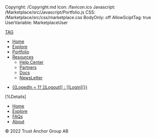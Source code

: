 ﻿Copyright: /Copyright.md
Icon: /favicon.ico
Javascript: /Marketplace/src/Javascript/Portfolio.js
CSS: /Marketplace/src/css/marketplace.css
BodyOnly: off
AllowSciptTag: true
UserVariable: MarketplaceUser

<div style='display:none'>
{{Exists(MarketplaceUser) ? LogedIn := 1 : LogedIn := 0}}
<script src="https://cdn.jsdelivr.net/npm/popper.js@1.12.9/dist/umd/popper.min.js" integrity="sha384-ApNbgh9B+Y1QKtv3Rn7W3mgPxhU9K/ScQsAP7hUibX39j7fakFPskvXusvfa0b4Q" crossorigin="anonymous"></script>
<script src="https://cdn.jsdelivr.net/npm/bootstrap@4.0.0/dist/js/bootstrap.min.js" integrity="sha384-JZR6Spejh4U02d8jOt6vLEHfe/JQGiRRSQQxSfFWpi1MquVdAyjUar5+76PVCmYl" crossorigin="anonymous"></script>
</div>
<head>
  <title>Marketplace</title>
  <meta charset="utf-8">
  <meta name="description" content="Home page for TAG Marketplaces">
  <meta name="author" content="Trust Anchor Group AB">
  <meta name="viewport" content="width=device-width, initial-scale=1, shrink-to-fit=no">
  <meta name="NEURON" content={{Waher.IoTGateway.Gateway.Domain}}/>
  <link href="https://cdn.jsdelivr.net/npm/bootstrap@5.2.0/dist/css/bootstrap.min.css" rel="stylesheet" integrity="sha384-gH2yIJqKdNHPEq0n4Mqa/HGKIhSkIHeL5AyhkYV8i59U5AR6csBvApHHNl/vI1Bx" crossorigin="anonymous">
</head>
<body>
<nav class="navbar navbar-expand-lg bg-light sticky-top shadow">
  <div class="container-fluid">
    <a class="navbar-brand" href="/Marketplace/src/Home.md">TAG</a>
      <ul class="navbar-nav flex-row flex-wrap ms-md-auto">
        <li class="nav-item">
          <a class="nav-link" aria-current="page" href="/Marketplace/src/Home.md">Home</a>
        </li>
        <li class="nav-item">
          <a class="nav-link" href="/Marketplace/src/TokenCollections.md">Explore</a>
        </li>
        </li>
		<li class="nav-item"> 
			<a class="nav-link" href="/Marketplace/src/Portfolio.md">Portfolio</a> 
		</li>
        <li class="nav-item dropdown">
          <a class="nav-link dropdown-toggle" href="/Marketplace/src/Resources/Resources.md" role="button" data-bs-toggle="dropdown" aria-expanded="false">
            Resources
          </a>
          <ul class="dropdown-menu">
            <li><a class="dropdown-item" href="/Marketplace/src/Resources/Resources.md">Help Center</a></li>
            <li><a class="dropdown-item" href="/Marketplace/src/ComingSoon.md">Partners</a></li>
            <li><a class="dropdown-item" href="/Marketplace/src/ComingSoon.md">Docs</a></li>
			<li><a class="dropdown-item" href="/Marketplace/src/ComingSoon.md">NewsLetter</a></li>
          </ul>
        </li>
      </ul>
	<ul class="navbar-nav flex-row flex-wrap ms-md-auto">
		<li class="nav-item">
          <a class="nav-link" aria-current="page" href="#" onclick="changeLoginButton({{LogedIn}});">{{LogedIn = 1? ]]Logout[[ : ]]Login[[}}</a>
        </li>
	</ul>
  </div>
</nav>
</body>
<main class="main">[%Details]
</main>
<div class="container mt-auto">
  <footer class="py-3 my-4">
    <ul class="nav justify-content-center border-bottom pb-3 mb-3">
      <li class="nav-item"><a href="/Marketplace/src/Home.md" class="nav-link px-2 text-muted">Home</a></li>
      <li class="nav-item"><a href="/Marketplace/src/TokenCollections.md" class="nav-link px-2 text-muted">Explore</a></li>
      <li class="nav-item"><a href="/Marketplace/src/ComingSoon.md" class="nav-link px-2 text-muted">FAQs</a></li>
      <li class="nav-item"><a href="https://www.trustanchorgroup.com/aboutus" target="_blank" class="nav-link px-2 text-muted">About</a></li>
    </ul>
    <p class="text-center text-muted">© 2022 Trust Anchor Group AB</p>
  </footer>
</div>


    




